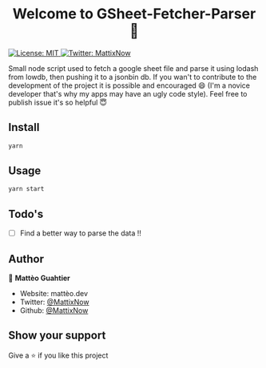 <h1 align="center">Welcome to GSheet-Fetcher-Parser 👋</h1>
<p>
  <a href="#" target="_blank">
    <img alt="License: MIT" src="https://img.shields.io/badge/License-MIT-yellow.svg" />
  </a>
  <a href="https://twitter.com/MattixNow" target="_blank">
    <img alt="Twitter: MattixNow" src="https://img.shields.io/twitter/follow/MattixNow.svg?style=social" />
  </a>
</p>
Small node script used to fetch a google sheet file and parse it using lodash from lowdb, then pushing it to a jsonbin db. If you wan't to contribute to the development of the project it is possible and encouraged 😄 (I'm a novice developer that's why my apps may have an ugly code style). Feel free to publish issue it's so helpful 😇


## Install

```sh
yarn
```

## Usage

```sh
yarn start
```

## Todo's

- [ ] Find a better way to parse the data !!

## Author

👤 **Mattèo Guahtier**

* Website: mattèo.dev
* Twitter: [@MattixNow](https://twitter.com/MattixNow)
* Github: [@MattixNow](https://github.com/MattixNow)

## Show your support

Give a ⭐️ if you like this project
